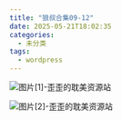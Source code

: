 ```yaml
---
title: "狼叔合集09-12"
date: 2025-05-21T18:02:35
categories:
  - 未分类
tags:
  - wordpress
---
```


![图片[1]-歪歪的耽美资源站](/images/%e7%8b%bc%e5%8f%94%e5%90%88%e9%9b%8609-12-0.jpg)

![图片[2]-歪歪的耽美资源站](/images/%e7%8b%bc%e5%8f%94%e5%90%88%e9%9b%8609-12-1.jpg)
